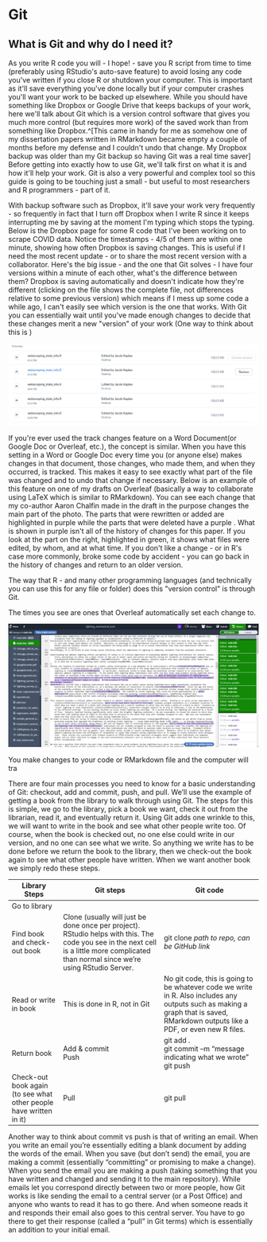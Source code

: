 # Git

## What is Git and why do I need it?

As you write R code you will - I hope! - save you R script from time to time (preferably using RStudio's auto-save feature) to avoid losing any code you've written if you close R or shutdown your computer. This is important as it'll save everything you've done locally but if your computer crashes you'll want your work to be backed up elsewhere. While you should have something like Dropbox or Google Drive that keeps backups of your work, here we'll talk about Git which is a version control software that gives you much more control (but requires more work) of the saved work than from something like Dropbox.^[This came in handy for me as somehow one of my dissertation papers written in RMarkdown became empty a couple of months before my defense and I couldn't undo that change. My Dropbox backup was older than my Git backup so having Git was a real time saver] Before getting into exactly how to use Git, we'll talk first on what it is and how it'll help your work. Git is also a very powerful and complex tool so this guide is going to be touching just a small - but useful to most researchers and R programmers - part of it.

With backup software such as Dropbox, it'll save your work very frequently - so frequently in fact that I turn off Dropbox when I write R since it keeps interrupting me by saving at the moment I'm typing which stops the typing. Below is the Dropbox page for some R code that I've been working on to scrape COVID data. Notice the timestamps - 4/5 of them are within one minute, showing how often Dropbox is saving changes. This is useful if I need the most recent update - or to share the most recent version with a collaborator. Here's the big issue - and the one that Git solves - I have four versions within a minute of each other, what's the difference between them? Dropbox is saving automatically and doesn't indicate how they're different (clicking on the file shows the complete file, not differences relative to some previous version) which means if I mess up some code a while ago, I can't easily see which version is the one that works. With Git you can essentially wait until you've made enough changes to decide that these changes merit a new "version" of your work (One way to think about this is )

![](images/dropbox.png)


If you're ever used the track changes feature on a Word Document(or Google Doc or Overleaf, etc.), the concept is similar. When you have this setting in a Word or Google Doc every time you (or anyone else) makes changes in that document, those changes, who made them, and when they occurred, is tracked. This makes it easy to see exactly what part of the file was changed and to undo that change if necessary. Below is an example of this feature on one of my drafts on Overleaf (basically a way to collaborate using LaTeX which is similar to RMarkdown). You can see each change that my co-author Aaron Chalfin made in the draft in the purpose changes the main part of the photo. The parts that were rewritten or added are highlighted in purple while the parts that were deleted have a purple . What is shown in purple isn't all of the history of changes for this paper. If you look at the part on the right, highlighted in green, it shows what files were edited, by whom, and at what time. If you don't like a change - or in R's case more commonly, broke some code by accident - you can go back in the history of changes and return to an older version.

The way that R - and many other programming languages (and technically you can use this for any file or folder) does this "version control" is through Git. 

The times you see are ones that Overleaf automatically set each change to. 

![](images/overleaf.png)

You make changes to your code or RMarkdown file and the computer will tra

There are four main processes you need to know for a basic understanding of Git: checkout, add and commit, push, and pull. We’ll use the example of getting a book from the library to walk through using Git. The steps for this is simple, we go to the library, pick a book we want, check it out from the librarian, read it, and eventually return it. Using Git adds one wrinkle to this, we will want to write in the book and see what other people write too. Of course, when the book is checked out, no one else could write in our version, and no one can see what we write. So anything we write has to be done before we return the book to the library, then we check-out the book again to see what other people have written. When we want another book we simply redo these steps. 


Library Steps | Git steps     | Git code 
------------- | ------------- | ------------- 
Go to library | | 
Find book and check-out book | Clone (usually will just be done once per project). RStudio helps with this. The code you see in the next cell is a little more complicated than normal since we’re using RStudio Server. | git clone *path to repo, can be GitHub link*  
Read or write in book | This is done in R, not in Git  | No git code, this is going to be whatever code we write in R. Also includes any outputs such as making a graph that is saved, RMarkdown outputs like a PDF, or even new R files. 
Return book | Add & commit <br> Push | git add . <br>git commit –m “message indicating what we wrote” <br> git push 
Check-out book again (to see what other people have written in it)  | Pull | git pull


Another way to think about commit vs push is that of writing an email. When you write an email you’re essentially editing a blank document by adding the words of the email. When you save (but don’t send) the email, you are making a commit (essentially “committing” or promising to make a change). When you send the email you are making a push (taking something that you have written and changed and sending it to the main repository). While emails let you correspond directly between two or more people, how Git works is like sending the email to a central server (or a Post Office) and anyone who wants to read it has to go there. And when someone reads it and responds their email also goes to this central server. You have to go there to get their response (called a “pull” in Git terms) which is essentially an addition to your initial email. 
